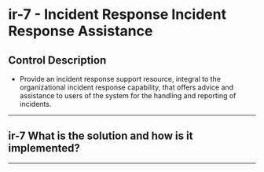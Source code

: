 # ir-7 - Incident Response Incident Response Assistance

## Control Description

- Provide an incident response support resource, integral to the organizational incident response capability, that offers advice and assistance to users of the system for the handling and reporting of incidents.

______________________________________________________________________

## ir-7 What is the solution and how is it implemented?

______________________________________________________________________
